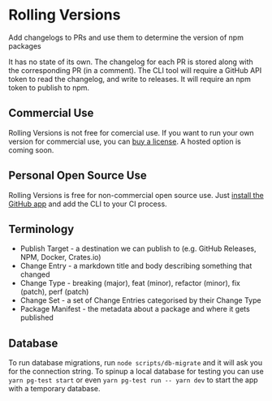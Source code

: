 # Rolling Versions

Add changelogs to PRs and use them to determine the version of npm packages

It has no state of its own. The changelog for each PR is stored along with the corresponding PR (in a comment). The CLI tool will require a GitHub API token to read the changelog, and write to releases. It will require an npm token to publish to npm.

## Commercial Use

Rolling Versions is not free for comercial use. If you want to run your own version for commercial use, you can [buy a license](https://licensezero.com/offers/fd126855-9cba-457c-b444-db54f7a4f852). A hosted option is coming soon.

## Personal Open Source Use

Rolling Versions is free for non-commercial open source use. Just [install the GitHub app](https://github.com/apps/rollingversions) and add the CLI to your CI process.

## Terminology

- Publish Target - a destination we can publish to (e.g. GitHub Releases, NPM, Docker, Crates.io)
- Change Entry - a markdown title and body describing something that changed
- Change Type - breaking (major), feat (minor), refactor (minor), fix (patch), perf (patch)
- Change Set - a set of Change Entries categorised by their Change Type
- Package Manifest - the metadata about a package and where it gets published

## Database

To run database migrations, run `node scripts/db-migrate` and it will ask you for the connection string. To spinup a local database for testing you can use `yarn pg-test start` or even `yarn pg-test run -- yarn dev` to start the app with a temporary database.
